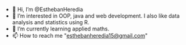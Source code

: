 - 👋 Hi, I’m @EsthebanHeredia
- 👀 I’m interested in OOP, java and web development. I also like data analysis  and statistics using R.  
- 🌱 I’m currently learning applied maths.
- 📫 How to reach me "esthebanheredia15@gmail.com"

<!---
EsthebanHeredia/EsthebanHeredia is a ✨ special ✨ repository because its `README.md` (this file) appears on your GitHub profile.
You can click the Preview link to take a look at your changes.
--->
